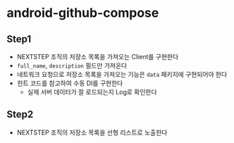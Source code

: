 # android-github-compose

## Step1

- NEXTSTEP 조직의 저장소 목록을 가져오는 Client를 구현한다
- `full_name`, `description` 필드만 가져온다
- 네트워크 요청으로 저장소 목록을 가져오는 기능은 `data` 패키지에 구현되어야 한다
- 힌트 코드를 참고하여 수동 DI를 구현한다
  - 실제 서버 데이터가 잘 로드되는지 Log로 확인한다

## Step2

- NEXTSTEP 조직의 저장소 목록을 선형 리스트로 노출한다
